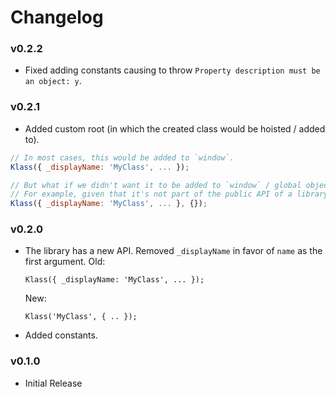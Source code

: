 # Changelog

### v0.2.2
- Fixed adding constants causing to throw `Property description must be an object: y`.

### v0.2.1
- Added custom root (in which the created class would be hoisted / added to).
```js
// In most cases, this would be added to `window`.
Klass({ _displayName: 'MyClass', ... });

// But what if we didn't want it to be added to `window` / global object?
// For example, given that it's not part of the public API of a library.
Klass({ _displayName: 'MyClass', ... }, {});
```

### v0.2.0
- The library has a new API. Removed `_displayName` in favor of `name` as the first argument.
  Old:
  ```
  Klass({ _displayName: 'MyClass', ... });
  ```

  New:
  ```ks
  Klass('MyClass', { .. });
  ```
- Added constants.

### v0.1.0

- Initial Release
